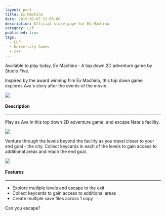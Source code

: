 ```yaml
---
layout: post
title: Ex Machina
date: 2019-02-07 22:00:00
description: Official store page for Ex Machina
category: LLP
published: true
tags:
  - LLP
  - University Games
  - c++
---
```

Available to play today, Ex Machina - A top down 2D adventure game by Studio Five.

Inspired by the award winning film Ex Machina, this top down game explores Ava's story after the events of the movie.

<img src ="{{ site.baseurl }}/img/exmachina1.png">

#### Description ####
---

Play as Ava in this top down 2D adventure game, and escape Nate's facility.

<img src ="{{ site.baseurl }}/img/exmachina2.png">

Venture through the levels beyond the facility as you travel closer to your end goal - the city. Collect keycards in each of the levels to gain access to additional areas and reach the end goal.

<img src ="{{ site.baseurl }}/img/exmachina3.png">

#### Features ####
---

<ul>
	<li>Explore mutliple levels and escape to the exit</li>
	<li>Collect keycards to gain access to additional areas</li>
	<li>Create multiple save files across 1 copy</li>
</ul>


Can you escape?